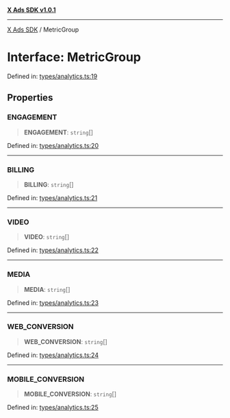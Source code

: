 [**X Ads SDK v1.0.1**](../README.md)

***

[X Ads SDK](../globals.md) / MetricGroup

# Interface: MetricGroup

Defined in: [types/analytics.ts:19](https://github.com/kage1020/x-ads-sdk/blob/main/src/types/analytics.ts#L19)

## Properties

### ENGAGEMENT

> **ENGAGEMENT**: `string`[]

Defined in: [types/analytics.ts:20](https://github.com/kage1020/x-ads-sdk/blob/main/src/types/analytics.ts#L20)

***

### BILLING

> **BILLING**: `string`[]

Defined in: [types/analytics.ts:21](https://github.com/kage1020/x-ads-sdk/blob/main/src/types/analytics.ts#L21)

***

### VIDEO

> **VIDEO**: `string`[]

Defined in: [types/analytics.ts:22](https://github.com/kage1020/x-ads-sdk/blob/main/src/types/analytics.ts#L22)

***

### MEDIA

> **MEDIA**: `string`[]

Defined in: [types/analytics.ts:23](https://github.com/kage1020/x-ads-sdk/blob/main/src/types/analytics.ts#L23)

***

### WEB\_CONVERSION

> **WEB\_CONVERSION**: `string`[]

Defined in: [types/analytics.ts:24](https://github.com/kage1020/x-ads-sdk/blob/main/src/types/analytics.ts#L24)

***

### MOBILE\_CONVERSION

> **MOBILE\_CONVERSION**: `string`[]

Defined in: [types/analytics.ts:25](https://github.com/kage1020/x-ads-sdk/blob/main/src/types/analytics.ts#L25)
